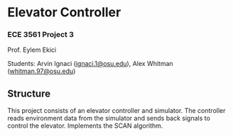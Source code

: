 # Elevator Controller
### ECE 3561 Project 3
Prof. Eylem Ekici

Students:  Arvin Ignaci (<ignaci.1@osu.edu>), Alex Whitman (<whitman.97@osu.edu>)

## Structure
This project consists of an elevator controller and simulator. The controller reads environment data from the simulator and sends back signals to control the elevator. Implements the SCAN algorithm.

